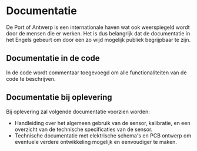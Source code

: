 #

# Documentatie

De Port of Antwerp is een internationale haven wat ook weerspiegeld wordt door de mensen die er werken.
Het is dus belangrijk dat de documentatie in het Engels gebeurt om door een zo wijd mogelijk publiek begrijpbaar te zijn.

## Documentatie in de code

In de code wordt commentaar toegevoegd om alle functionaliteiten van de code te beschrijven.

## Documentatie bij oplevering

Bij oplevering zal volgende documentatie voorzien worden:
- Handleiding over het algemeen gebruik van de sensor, kalibratie, en een overzicht van de technische specificaties van de sensor.
- Technische documentatie met elektrische schema's en PCB ontwerp om eventuele verdere ontwikkeling mogelijk en eenvoudiger te maken.

<div style="page-break-after: always"></div>